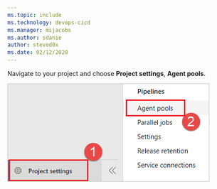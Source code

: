 ```yaml
---
ms.topic: include
ms.technology: devops-cicd
ms.manager: mijacobs
ms.author: sdanie
author: steved0x
ms.date: 02/12/2020
---
```


Navigate to your project and choose **Project settings**, **Agent pools**.

![Navigate to your project and choose Project settings, Agent pools (2019).](../../media/agent-queues-tab/agent-queues-2019.png)

